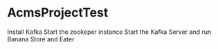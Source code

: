 # AcmsProjectTest
Install Kafka
Start the zookeper instance
Start the Kafka Server and run Banana Store and Eater
